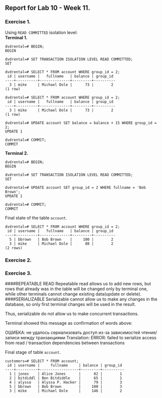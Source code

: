 ## Report for Lab 10 - Week 11.

### Exercise 1.

Using `READ COMMITTED` isolation level: \
<b>Terminal 1. </b>
```
dvdrental=# BEGIN; 
BEGIN 

dvdrental=# SET TRANSACTION ISOLATION LEVEL READ COMMITTED; 
SET 

dvdrental=# SELECT * FROM account WHERE group_id = 2; 
 id | username |   fullname   | balance | group_id 
----+----------+--------------+---------+----------
  3 | mike     | Michael Dole |      73 |        2
(1 row)

dvdrental=# SELECT * FROM account WHERE group_id = 2;
 id | username |   fullname   | balance | group_id 
----+----------+--------------+---------+----------
  3 | mike     | Michael Dole |      73 |        2
(1 row)

dvdrental=# UPDATE account SET balance = balance + 15 WHERE group_id = 2;
UPDATE 1

dvdrental=# COMMIT;
COMMIT
```

<b> Terminal 2. </b>

```
dvdrental=# BEGIN;
BEGIN

dvdrental=# SET TRANSACTION ISOLATION LEVEL READ COMMITTED;
SET

dvdrental=# UPDATE account SET group_id = 2 WHERE fullname = 'Bob Brown';
UPDATE 1

dvdrental=# COMMIT;
COMMIT
```

Final state of the table `account`. 

```
dvdrental=# SELECT * FROM account WHERE group_id = 2;
 id | username |   fullname   | balance | group_id 
----+----------+--------------+---------+----------
  5 | bbrown   | Bob Brown    |     100 |        2
  3 | mike     | Michael Dole |      88 |        2
(2 rows)
```

### Exercise 2.

### Exercise 3.
####REPEATABLE READ
Repeatable read allows us to add new rows,
but rows that already was in the table
will be changed only by terminal one, while other terminals
cannot change existing data(update or delete).
####SERIALIZABLE
Serializable cannot allow us to make any changes in the database,
so only first terminal changes will be used in the result.

Thus, serializable do not allow us to make concurrent transactions.

Terminal showed this message as confirmation of words above:

ОШИБКА:  не удалось сериализовать доступ из-за зависимостей чтения/записи между транзакциями
Translation: ERROR: failed to serialize access from read / transaction dependencies between transactions 

Final stage of table `account`.
```
customers=# SELECT * FROM account;
 id | username |     fullname     | balance | group_id
----+----------+------------------+---------+----------
  1 | jones    | Alice Jones      |      82 |        1
  2 | bitdiddl | Ben Bitdiddle    |      65 |        1
  4 | alyssa   | Alyssa P. Hacker |      79 |        3
  5 | bbrown   | Bob Brown        |     100 |        3
  3 | mike     | Michael Dole     |     146 |        2
```

